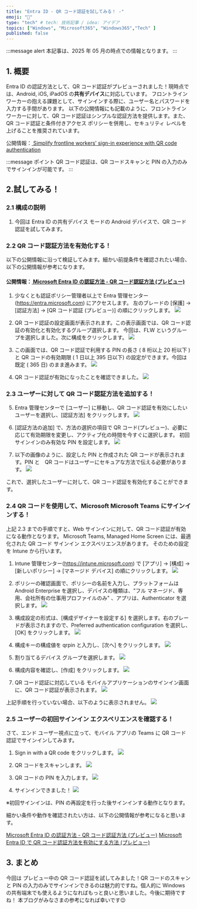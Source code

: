 ```yaml
---
title: "Entra ID - QR コード認証を試してみる！ -"
emoji: "🚁"
type: "tech" # tech: 技術記事 / idea: アイデア
topics: ["Windows", "Microsoft365", "Windows365","Tech" ]
published: false
---
```


:::message alert
本記事は、2025 年 05 月の時点での情報となります。
:::

## 1. 概要
Entra ID の認証方法として、QR コード認証がプレビューされました！現時点では、Android, iOS, iPadOS の**共有デバイス**に対応しています。
フロントライン ワーカーの抱える課題として、サインインする際に、ユーザー名とパスワードを入力する手間があります。
以下の公開情報にも記載のように、フロントライン ワーカーに対して、QR コード認証はシンプルな認証方法を提供します。また、QR コード認証と条件付きアクセス ポリシーを併用し、セキュリティ レベルを上げることを推奨されています。


公開情報：[ Simplify frontline workers’ sign-in experience with QR code authentication ](https://techcommunity.microsoft.com/blog/microsoft-entra-blog/simplify-frontline-workers%E2%80%99-sign-in-experience-with-qr-code-authentication/3822034)


:::message
ポイント QR コード認証は、QR コードスキャンと PIN の入力のみでサインインが可能です。
:::


## 2.試してみる！

### 2.1 構成の説明
1. 今回は Entra ID の共有デバイス モードの Android デバイスで、QR コード認証を試してみます。


### 2.2 QR コード認証方法を有効化する！


以下の公開情報に沿って検証してみます。細かい前提条件を確認されたい場合、以下の公開情報が参考になります。
#### 公開情報：[ Microsoft Entra ID の認証方法 - QR コード認証方法 (プレビュー) ](https://techcommunity.microsoft.com/blog/microsoft-entra-blog/simplify-frontline-workers%E2%80%99-sign-in-experience-with-qr-code-authentication/3822034)

1. 少なくとも認証ポリシー管理者以上で Entra 管理センター (https://entra.microsoft.com) にアクセスします。
左のブレードの [保護] -> [認証方法] -> [QR コード認証 (プレビュー)] の順にクリックします。
![](https://storage.googleapis.com/zenn-user-upload/0440a92022f3-20250526.png)


2. QR コード認証の設定画面が表示されます。この表示画面では、QR コード認証の有効化と有効化するグループ選択します。
今回は、FLW というグループを選択しました。次に構成をクリックします。
![](https://storage.googleapis.com/zenn-user-upload/2257562b6e5a-20250526.png)


3. この画面では、QR コード認証で利用する PIN の長さ ( 8 桁以上 20 桁以下 ) と QR コードの有効期限 ( 1 日以上 395 日以下) の設定ができます。今回は既定 ( 365 日) のまま進みます。
![](https://storage.googleapis.com/zenn-user-upload/9dfea5e545a7-20250526.png)


4. QR コード認証が有効になったことを確認できました。
![](https://storage.googleapis.com/zenn-user-upload/88bcaac83342-20250526.png)

### 2.3 ユーザーに対して QR コード認証方法を追加する！

5. Entra 管理センターで [ユーザー] に移動し、QR コード認証を有効にしたいユーザーを選択し、[認証方法] をクリックします。
![](https://storage.googleapis.com/zenn-user-upload/2330d6bab684-20250527.png)

6. [認証方法の追加] で、方法の選択の項目で QR コード(プレビュー)、必要に応じて有効期限を変更し、アクティブ化の時間を今すぐに選択します。
初回サインインのみ有効な PIN を設定します。
![](https://storage.googleapis.com/zenn-user-upload/0dc4a2c12a17-20250527.png)


7. 以下の画像のように、設定した PIN と作成された QR コードが表示されます。PIN と　QR コードはユーザーにセキュアな方法で伝える必要があります。 
![](https://storage.googleapis.com/zenn-user-upload/f11af25c5bcf-20250527.png)

これで、選択したユーザーに対して、QR コード認証を有効化することができます。

### 2.4 QR コードを使用して、Microsoft Microsoft Teams にサインインする！
上記 2.3 までの手順ですと、Web サインインに対して、QR コード認証が有効になる動作となります。
Microsoft Teams, Managed Home Screen には、最適化された QR コード サインイン エクスペリエンスがあります。
そのための設定を Intune から行います。

1. Intune 管理センター(https://intune.microsoft.com) で [アプリ] -> [構成] -> [新しいポリシー] -> [マネージド デバイス] の順にクリックします。
![](https://storage.googleapis.com/zenn-user-upload/7da8c83e5614-20250527.png)

2. ポリシーの確認画面で、ポリシーの名前を入力し、プラットフォームは Android Enterprise を選択し、デバイスの種類は、"フル マネージド、専用、会社所有の仕事用プロファイルのみ" 、アプリは、Authenticator を選択します。
![](https://storage.googleapis.com/zenn-user-upload/e1a6b62171d5-20250527.png)

3. 構成設定の形式は、[構成デザイナーを設定する] を選択します。右のブレードが表示されますので、Preferred authentication configuration を選択し、[OK] をクリックします。
![](https://storage.googleapis.com/zenn-user-upload/de201da777aa-20250527.png)

4. 構成キーの構成値を qrpin と入力し、[次へ] をクリックします。
![](https://storage.googleapis.com/zenn-user-upload/1c339896dbf3-20250527.png)

5. 割り当てるデバイス グループを選択します。
![](https://storage.googleapis.com/zenn-user-upload/b478ad703d96-20250527.png)

6. 構成内容を確認し、[作成] をクリックします。
![](https://storage.googleapis.com/zenn-user-upload/ffbe649ffbfb-20250527.png)

7. QR コード認証に対応している モバイルアプリケーションのサインイン画面に、QR コード認証が表示されます。
![](https://storage.googleapis.com/zenn-user-upload/00de026f150f-20250527.jpg)

上記手順を行っていない場合、以下のように表示されません。
![](https://storage.googleapis.com/zenn-user-upload/b51087e2d8ad-20250528.jpg)



### 2.5 ユーザーの初回サインイン エクスペリエンスを確認する！

さて、エンド ユーザー視点に立って、モバイル アプリの Teams に QR コード認証でサインインしてみます。

1. Sign in with a QR code をクリックします。
![](https://storage.googleapis.com/zenn-user-upload/00de026f150f-20250527.jpg)

2. QR コードをスキャンします。
![](https://storage.googleapis.com/zenn-user-upload/42b81499862a-20250528.jpg)

3. QR コードの PIN を入力します。 
![](https://storage.googleapis.com/zenn-user-upload/9058d90c9bef-20250528.jpg)

4. サインインできました！
![](https://storage.googleapis.com/zenn-user-upload/eca410790795-20250528.jpg)

※初回サインインは、PIN の再設定を行った後サインインする動作となります。

細かい条件や動作を確認されたい方は、以下の公開情報が参考になると思います。

[Microsoft Entra ID の認証方法 - QR コード認証方法 (プレビュー)](https://learn.microsoft.com/ja-jp/entra/identity/authentication/concept-authentication-qr-code)
[Microsoft Entra ID で QR コード認証方法を有効にする方法 (プレビュー)](https://learn.microsoft.com/ja-jp/entra/identity/authentication/how-to-authentication-qr-code)



## 3. まとめ
今回は プレビュー中の QR コード認証を試してみました！QR コードのスキャンと PIN の入力のみでサインインできるのは魅力的ですね。個人的に Windows の共有端末でも使えるようになればもっと良いと思いました。今後に期待ですね！
本ブログがみなさまの参考になれば幸いです😉








